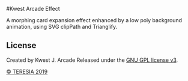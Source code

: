 #Kwest Arcade Effect

A morphing card expansion effect enhanced by a low poly background animation, using SVG clipPath and Trianglify.


## License

Created by Kwest J. Arcade Released under the [GNU GPL license v3](https://www.gnu.org/licenses/gpl-3.0.html).



[© TERESIA 2019](http://adqacy@outlook.com)


